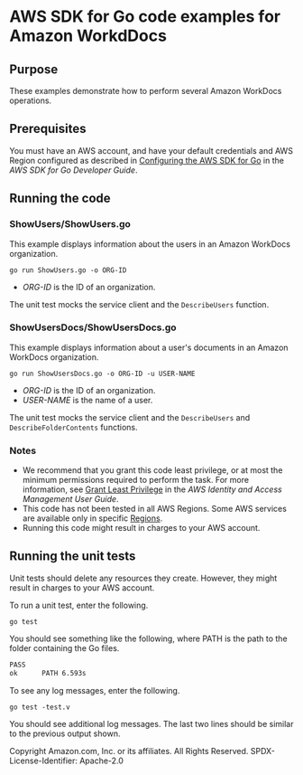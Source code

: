 # AWS SDK for Go code examples for Amazon WorkdDocs

## Purpose

These examples demonstrate how to perform several Amazon WorkDocs operations.

## Prerequisites

You must have an AWS account, and have your default credentials and AWS Region
configured as described in
[Configuring the AWS SDK for Go](https://docs.aws.amazon.com/sdk-for-go/v1/developer-guide/configuring-sdk.html)
in the _AWS SDK for Go Developer Guide_.

## Running the code

### ShowUsers/ShowUsers.go

This example displays information about the users in an Amazon WorkDocs organization.

`go run ShowUsers.go -o ORG-ID`

- _ORG-ID_ is the ID of an organization.

The unit test mocks the service client and the `DescribeUsers` function.

### ShowUsersDocs/ShowUsersDocs.go

This example displays information about a user's documents in an Amazon WorkDocs organization.

`go run ShowUsersDocs.go -o ORG-ID -u USER-NAME`

- _ORG-ID_ is the ID of an organization.
- _USER-NAME_ is the name of a user.

The unit test mocks the service client and the `DescribeUsers` and `DescribeFolderContents` functions.

### Notes

- We recommend that you grant this code least privilege,
  or at most the minimum permissions required to perform the task.
  For more information, see
  [Grant Least Privilege](https://docs.aws.amazon.com/IAM/latest/UserGuide/best-practices.html#grant-least-privilege)
  in the _AWS Identity and Access Management User Guide_.
- This code has not been tested in all AWS Regions.
  Some AWS services are available only in specific
  [Regions](https://aws.amazon.com/about-aws/global-infrastructure/regional-product-services).
- Running this code might result in charges to your AWS account.

## Running the unit tests

Unit tests should delete any resources they create.
However, they might result in charges to your
AWS account.

To run a unit test, enter the following.

`go test`

You should see something like the following,
where PATH is the path to the folder containing the Go files.

```sh
PASS
ok      PATH 6.593s
```

To see any log messages, enter the following.

`go test -test.v`

You should see additional log messages.
The last two lines should be similar to the previous output shown.

Copyright Amazon.com, Inc. or its affiliates. All Rights Reserved. SPDX-License-Identifier: Apache-2.0
